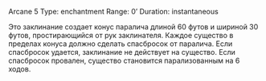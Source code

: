 Arcane 5
Type: enchantment
Range: 0’
Duration: instantaneous

Это заклинание создает конус паралича длиной 60 футов и шириной 30 футов, простирающийся от рук заклинателя. Каждое существо в пределах конуса должно сделать спасбросок от паралича. Если спасбросок удается, заклинание не действует на существо. Если спасбросок провален, существо становится парализованным на 6 ходов.

